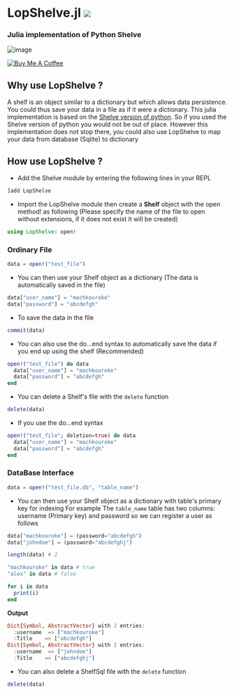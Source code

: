 LopShelve.jl
[![](https://img.shields.io/badge/docs-stable-blue.svg)](https://lopuniverse.me/LopShelve.jl/)
============

### Julia implementation of Python Shelve
![image](https://user-images.githubusercontent.com/40785379/178375594-9693995a-3b67-40fb-aca7-5fce51b1ba94.png)

<a href="https://buymeacoffee.com/machkouroke" target="_blank"><img src="https://www.buymeacoffee.com/assets/img/custom_images/orange_img.png" alt="Buy Me A Coffee" style="height: auto !important;width: auto !important;" ></a>


## Why use LopShelve ?
A shelf is an object similar to a dictionary but which allows data persistence. You could thus save your data in a file as if it were a dictionary. This julia implementation is based on the <a href="https://docs.python.org/3/library/shelve.html">Shelve version of python</a>. So if you used the Shelve version of python you would not be out of place.
However this implementation does not stop there, you could also use LopShelve to map 
your data from database (Sqlite) to dictionary

## How use LopShelve ?

- Add the Shelve module by entering the following lines in your REPL 
```julia
]add LopShelve

```
- Import the LopShelve module then create a <b>Shelf</b> object with the open method! as following (Please specify the name of the file to open without extensions, if it does not exist it will be created)
```julia
using LopShelve: open!
```
### Ordinary File
```julia
data = open!("test_file") 
```
- You can then use your Shelf object as a dictionary (The data is automatically saved in the file)
```julia
data["user_name"] = "machkouroke"
data["password"] = "abcdefgh"
```
- To  save the data in the file
```julia
commit(data)
```
- You can also use the do...end syntax to automatically save the data if you end up using the shelf (Recommended)
```julia
open!("test_file") do data
  data["user_name"] = "machkouroke"
  data["password"] = "abcdefgh"
end
```
- You can delete a Shelf's file with the ```delete``` function
```julia
delete(data)
```
- If you use the do...end syntax
```julia
open!("test_file"; deletion=true) do data
  data["user_name"] = "machkouroke"
  data["password"] = "abcdefgh"
end
```
### DataBase Interface
```julia
data = open!("test_file.db", "table_name") 
```
- You can then use your Shelf object as a dictionary with table's primary key for indexing
For example The `table_name` table has two columns: username (Primary key) and password so we can register a user as follows
```julia
data["machkouroke"] = (password="abcdefgh")
data["johndoe"] = (password="abcdefghj")

length(data) # 2

"machkouroke" in data # true
"alex" in data # false

for i in data
  print(i)
end
```
<b>Output</b>
```julia
Dict{Symbol, AbstractVector} with 2 entries:
  :username  => ["machkouroke"]
  :Title    => ["abcdefgh"]
Dict{Symbol, AbstractVector} with 2 entries:
  :username  => ["johndoe"]
  :Title    => ["abcdefghj"]
```
- You can also delete a ShelfSql file with the ```delete``` function
```julia
delete(data)
```
